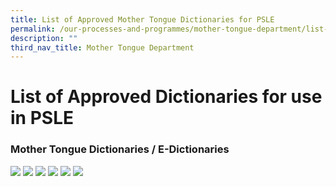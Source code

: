 ```yaml
---
title: List of Approved Mother Tongue Dictionaries for PSLE
permalink: /our-processes-and-programmes/mother-tongue-department/list-of-approved-mother-tongue-dictionaries/
description: ""
third_nav_title: Mother Tongue Department
---
```

# **List of Approved Dictionaries for use in PSLE**

  

### Mother Tongue Dictionaries / E-Dictionaries

![](/images/Department%20Photos/Mother%20Tongue/list_of_dictionaries_for_examination%202023.jpg)
![](/images/Department%20Photos/Mother%20Tongue/list_of_dictionaries_for_examination%202023-2.jpg)
![](/images/Department%20Photos/Mother%20Tongue/list_of_dictionaries_for_examination%202023-3.jpg)
![](/images/Department%20Photos/Mother%20Tongue/list_of_dictionaries_for_examination%202023-4.jpg)
![](/images/Department%20Photos/Mother%20Tongue/list_of_dictionaries_for_examination%202023-5.jpg)
![](/images/Department%20Photos/Mother%20Tongue/list_of_dictionaries_for_examination%202023-6.jpg)
